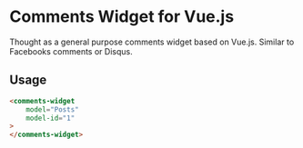 # Comments Widget for Vue.js

Thought as a general purpose comments widget based on Vue.js. Similar to Facebooks comments or Disqus.

## Usage

```html
<comments-widget
	model="Posts"
	model-id="1"
>
</comments-widget>
```
